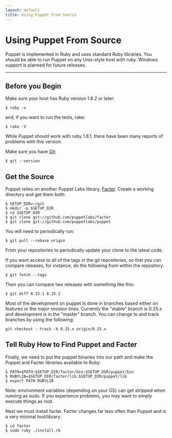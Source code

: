 ```yaml
---
layout: default
title: Using Puppet From Source
---
```


Using Puppet From Source
========================

Puppet is implemented in Ruby and uses standard Ruby
libraries. You should be able to run Puppet on any Unix-style host
with ruby. Windows support is planned for future releases.

* * *

Before you Begin
----------------

Make sure your host has Ruby version 1.8.2 or later:

    $ ruby -v

and, if you want to run the tests, rake:

    $ rake -V

While Puppet should work with ruby 1.8.1, there have been many reports of
problems with this version.

Make sure you have [Git][1]:

    $ git --version

Get the Source
--------------

Puppet relies on another Puppet Labs library,
[Facter][2]. Create a working directory and get them both:

    $ SETUP_DIR=~/git
    $ mkdir -p $SETUP_DIR
    $ cd $SETUP_DIR
    $ git clone git://github.com/puppetlabs/facter
    $ git clone git://github.com/puppetlabs/puppet

You will need to periodically run:

    $ git pull --rebase origin

From your repositories to periodically update your clone to the latest code.

If you want access to all of the tags in the git repositories, so that
you can compare releases, for instance, do the following from within
the repository:

    $ git fetch --tags

Then you can compare two releases with something like this:

    $ git diff 0.25.1 0.25.2

Most of the development on puppet is done in branches based either on
features or the major revision lines. Currently the "stable" branch is
0.25.x and development is in the "master" branch.  You can change to
and track branches by using the following:


    git checkout --track -b 0.25.x origin/0.25.x

Tell Ruby How to Find Puppet and Facter
---------------------------------------

Finally, we need to put the puppet binaries into our path and make the
Puppet and Facter libraries available to Ruby:

    $ PATH=$PATH:$SETUP_DIR/facter/bin:$SETUP_DIR/puppet/bin
    $ RUBYLIB=$SETUP_DIR/facter/lib:$SETUP_DIR/puppet/lib
    $ export PATH RUBYLIB

Note: environment variables (depending on your OS) can get stripped
when running as sudo.  If you experience problems, you may want to simply
execute things as root.

Next we must install facter.  Facter changes far less often than Puppet and is a very minimal tool/library:

    $ cd facter
    $ sudo ruby ./install.rb

[1]: http://git.or.cz/
[2]: http://puppetlabs.com/products/facter
